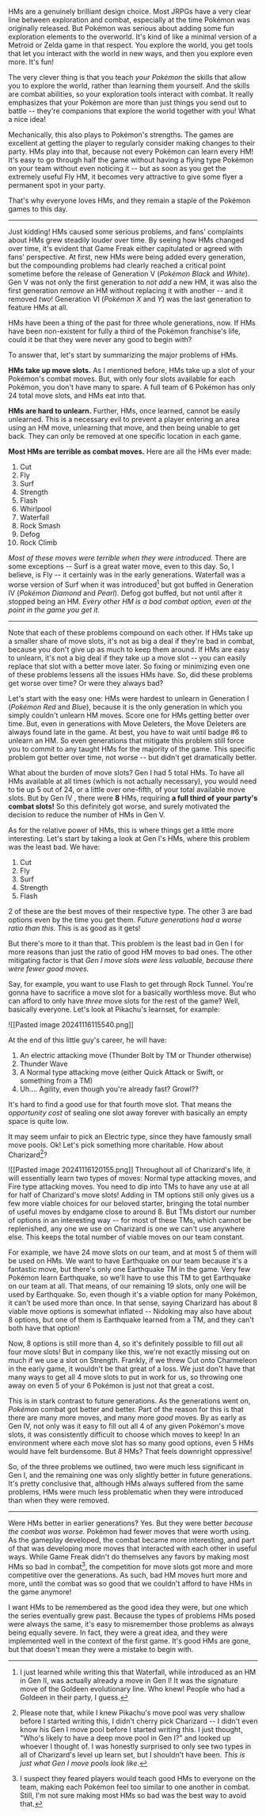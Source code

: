 HMs are a genuinely brilliant design choice. Most JRPGs have a very clear line between exploration and combat, especially at the time Pokémon was originally released. But Pokémon was serious about adding some fun exploration elements to the overworld. It's kind of like a minimal version of a Metroid or Zelda game in that respect. You explore the world, you get tools that let you interact with the world in new ways, and then you explore even more. It's fun!

The very clever thing is that you teach _your Pokémon_ the skills that allow you to explore the world, rather than learning them yourself. And the skills are combat abilities, so your exploration tools interact with combat. It really emphasizes that your Pokémon are more than just things you send out to battle -- they're companions that explore the world together with you! What a nice idea!

Mechanically, this also plays to Pokémon's strengths. The games are excellent at getting the player to regularly consider making changes to their party. HMs play into that, because not every Pokémon can learn every HM! It's easy to go through half the game without having a flying type Pokémon on your team without even noticing it -- but as soon as you get the extremely useful Fly HM, it becomes very attractive to give some flyer a permanent spot in your party.

That's why everyone loves HMs, and they remain a staple of the Pokémon games to this day.

---
Just kidding! HMs caused some serious problems, and fans' complaints about HMs grew steadily louder over time. By seeing how HMs changed over time, it's evident that Game Freak either capitulated or agreed with fans' perspective. At first, new HMs were being added every generation, but the compounding problems had clearly reached a critical point sometime before the release of Generation V (_Pokémon Black_ and _White_). Gen V was not only the first generation to _not add_ a new HM, it was also the first generation _remove_ an HM without replacing it with another -- and it removed _two_! Generation VI (_Pokémon X_ and _Y_) was the last generation to feature HMs at all.

HMs have been a thing of the past for three whole generations, now. If HMs have been non-existent for fully a third of the Pokémon franchise's life, could it be that they were never any good to begin with?

To answer that, let's start by summarizing the major problems of HMs.

**HMs take up move slots.** As I mentioned before, HMs take up a slot of your Pokémon's combat moves. But, with only four slots available for each Pokémon, you don't have many to spare. A full team of 6 Pokémon has only 24 total move slots, and HMs eat into that.

**HMs are hard to unlearn.** Further, HMs, once learned, cannot be easily unlearned. This is a necessary evil to prevent a player entering an area using an HM move, unlearning that move, and then being unable to get back. They can only be removed at one specific location in each game.

**Most HMs are terrible as combat moves.**  Here are all the HMs ever made:
1. Cut
2. Fly
3. Surf
4. Strength
5. Flash
6. Whirlpool
7. Waterfall
8. Rock Smash
9. Defog
10. Rock Climb

_Most of these moves were terrible when they were introduced._ There are some exceptions -- Surf is a great water move, even to this day. So, I believe, is Fly -- it certainly was in the early generations. Waterfall was a worse version of Surf when it was introduced[^1] but got buffed in Generation IV (_Pokémon Diamond_ and _Pearl_). Defog got buffed, but not until after it stopped being an HM. _Every other HM is a bad combat option, even at the point in the game you get it._

[^1]: I just learned while writing this that Waterfall, while introduced as an HM in Gen II, was actually already a move in Gen I! It was the signature move of the Goldeen evolutionary line. Who knew! People who had a Goldeen in their party, I guess.

---
Note that each of these problems compound on each other. If HMs take up a smaller share of move slots, it's not as big a deal if they're bad in combat, because you don't give up as much to keep them around. If HMs are easy to unlearn, it's not a big deal if they take up a move slot -- you can easily replace that slot with a better move later. So fixing or minimizing even one of these problems lessens all the issues HMs have. So, did these problems get worse over time? Or were they always bad?

Let's start with the easy one: HMs were hardest to unlearn in Generation I (_Pokémon Red_ and _Blue_), because it is the only generation in which you simply couldn't unlearn HM moves. Score one for HMs getting better over time. But, even in generations with Move Deleters, the Move Deleters are always found late in the game. At best, you have to wait until badge #6 to unlearn an HM. So even generations that mitigate this problem still force you to commit to any taught HMs for the majority of the game. This specific problem got better over time, not worse -- but didn't get dramatically better.

What about the burden of move slots? Gen I had 5 total HMs. To have all HMs available at all times (which is not actually necessary), you would need to tie up 5 out of 24, or a little over one-fifth, of your total available move slots. But by Gen IV , there were **8** HMs, requiring **a full third of your party's combat slots!** So this definitely got worse, and surely motivated the decision to reduce the number of HMs in Gen V.

As for the relative power of HMs, this is where things get a little more interesting. Let's start by taking a look at Gen I's HMs, where this problem was the least bad. We have:
1. Cut
2. Fly
3. Surf
4. Strength
5. Flash

2 of these are the best moves of their respective type. The other 3 are bad options even by the time you get them. _Future generations had a worse ratio than this._ This is as good as it gets!

But there's more to it than that. This problem is the least bad in Gen I for more reasons than just the ratio of good HM moves to bad ones. The other mitigating factor is that _Gen I move slots were less valuable, because there were fewer good moves._

Say, for example, you want to use Flash to get through Rock Tunnel. You're gonna have to sacrifice a move slot for a basically worthless move. But who can afford to only have _three_ move slots for the rest of the game? Well, basically everyone. Let's look at Pikachu's learnset, for example:

![[Pasted image 20241116115540.png]]

At the end of this little guy's career, he will have:
1. An electric attacking move (Thunder Bolt by TM or Thunder otherwise)
2. Thunder Wave
3. A Normal type attacking move (either Quick Attack or Swift, or something from a TM)
4. Uh.... Agility, even though you're already fast? Growl??

It's hard to find a good use for that fourth move slot. That means the _opportunity cost_ of sealing one slot away forever with basically an empty space is quite low.

It may seem unfair to pick an Electric type, since they have famously small move pools. Ok! Let's pick something more charitable. How about Charizard[^2]?

[^2]: Please note that, while I knew Pikachu's move pool was very shallow before I started writing this, I didn't cherry pick Charizard -- I didn't even know his Gen I move pool before I started writing this. I just thought, "Who's likely to have a deep move pool in Gen I?" and looked up whoever I thought of. I was honestly surprised to only see two types in all of Charizard's level up learn set, but I shouldn't have been. _This is just what Gen I move pools look like._

![[Pasted image 20241116120155.png]]
Throughout all of Charizard's life, it will essentially learn two types of moves: Normal type attacking moves, and Fire type attacking moves. You need to dip into TMs to have any use at all for half of Charizard's move slots! Adding in TM options still only gives us a few more viable choices for our beloved starter, bringing the total number of useful moves by endgame close to around 8.  But TMs distort our number of options in an interesting way -- for most of these TMs, which cannot be replenished, any one we use on Charizard is one we can't use anywhere else. This keeps the total number of viable moves on our team constant.

For example, we have 24 move slots on our team, and at most 5 of them will be used on HMs. We want to have Earthquake on our team because it's a fantastic move, but there's only one Earthquake TM in the game. Very few Pokémon learn Earthquake, so we'll have to use this TM to get Earthquake on our team at all. That means, of our remaining 19 slots, only one will be used by Earthquake. So, even though it's a viable option for many Pokémon, it can't be used more than once. In that sense, saying Charizard has about 8 viable move options is somewhat inflated -- Nidoking may also have about 8 options, but one of them is Earthquake learned from a TM, and they can't both have that option!

Now, 8 options is still more than 4, so it's definitely possible to fill out all four move slots! But in company like this, we're not exactly missing out on much if we use a slot on Strength. Frankly, if we threw Cut onto Charmeleon in the early game, it wouldn't be that great of a loss. We just don't have that many ways to get all 4 move slots to put in work for us, so throwing one away on even 5 of your 6 Pokémon is just not that great a cost.

This is in stark contrast to future generations. As the generations went on, _Pokémon_ combat got better and better. Part of the reason for this is that there are many more moves, and many more _good_ moves. By as early as Gen IV, not only was it easy to fill out all 4 of any given Pokémon's move slots, it was consistently difficult to choose which moves to keep! In an environment where each move slot has so many good options, even 5 HMs would have felt burdensome. But _8_ HMs? That feels downright oppressive!

So, of the three problems we outlined, two were much less significant in Gen I, and the remaining one was only slightly better in future generations. It's pretty conclusive that, although HMs always suffered from the same problems, HMs were much less problematic when they were introduced than when they were removed.

---
Were HMs better in earlier generations? Yes. But they were better _because the combat was worse._ Pokémon had fewer moves that were worth using. As the gameplay developed, the combat became more interesting, and part of that was developing more moves that interacted with each other in useful ways. While Game Freak didn't do themselves any favors by making most HMs so bad in combat[^3],  the competition for move slots got more and more competitive over the generations. As such, bad HM moves hurt more and more, until the combat was so good that we couldn't afford to have HMs in the game anymore!

I want HMs to be remembered as the good idea they were, but one which the series eventually grew past. Because the types of problems HMs posed were always the same, it's easy to misremember those problems as always being equally severe. In fact, they were a great idea, and they were implemented well in the context of the first game. It's good HMs are gone, but that doesn't mean they were a mistake to begin with.

[^3]: I suspect they feared players would teach good HMs to everyone on the team, making each Pokémon feel too similar to one another in combat. Still, I'm not sure making most HMs so bad was the best way to avoid that.